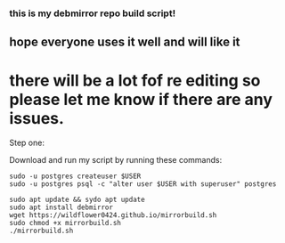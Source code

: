### this is my debmirror repo build script!

## hope everyone uses it well and will like it

# there will be a lot fof re editing so please let me know if there are any issues.


Step one:

Download and run my script by running these commands:

```
sudo -u postgres createuser $USER
sudo -u postgres psql -c "alter user $USER with superuser" postgres
```





```
sudo apt update && sydo apt update
sudo apt install debmirror
wget https://wildflower0424.github.io/mirrorbuild.sh
sudo chmod +x mirrorbuild.sh
./mirrorbuild.sh
```



